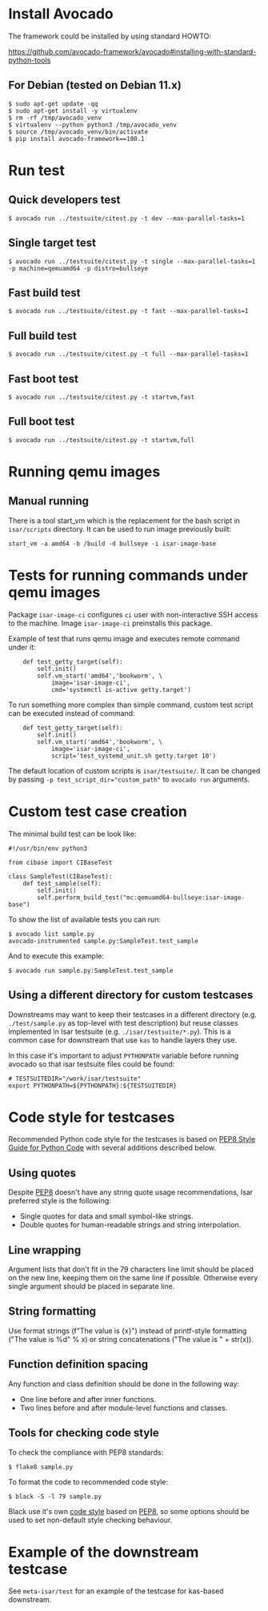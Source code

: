 # Install Avocado

The framework could be installed by using standard HOWTO:

  https://github.com/avocado-framework/avocado#installing-with-standard-python-tools

## For Debian (tested on Debian 11.x)

```
$ sudo apt-get update -qq
$ sudo apt-get install -y virtualenv
$ rm -rf /tmp/avocado_venv
$ virtualenv --python python3 /tmp/avocado_venv
$ source /tmp/avocado_venv/bin/activate
$ pip install avocado-framework==100.1
```

# Run test

## Quick developers test

```
$ avocado run ../testsuite/citest.py -t dev --max-parallel-tasks=1
```

## Single target test

```
$ avocado run ../testsuite/citest.py -t single --max-parallel-tasks=1 -p machine=qemuamd64 -p distro=bullseye
```

## Fast build test

```
$ avocado run ../testsuite/citest.py -t fast --max-parallel-tasks=1
```

## Full build test

```
$ avocado run ../testsuite/citest.py -t full --max-parallel-tasks=1
```

## Fast boot test

```
$ avocado run ../testsuite/citest.py -t startvm,fast
```

## Full boot test

```
$ avocado run ../testsuite/citest.py -t startvm,full
```

# Running qemu images

## Manual running

There is a tool start_vm which is the replacement for the bash script in
`isar/scripts` directory. It can be used to run image previously built:

```
start_vm -a amd64 -b /build -d bullseye -i isar-image-base
```

# Tests for running commands under qemu images

Package `isar-image-ci` configures `ci` user with non-interactive SSH access
to the machine. Image `isar-image-ci` preinstalls this package.

Example of test that runs qemu image and executes remote command under it:

```
    def test_getty_target(self):
        self.init()
        self.vm_start('amd64','bookworm', \
            image='isar-image-ci',
            cmd='systemctl is-active getty.target')
```

To run something more complex than simple command, custom test script
can be executed instead of command:

```
    def test_getty_target(self):
        self.init()
        self.vm_start('amd64','bookworm', \
            image='isar-image-ci',
            script='test_systemd_unit.sh getty.target 10')
```

The default location of custom scripts is `isar/testsuite/`. It can be changed
by passing `-p test_script_dir="custom_path"` to `avocado run`
arguments.

# Custom test case creation

The minimal build test can be look like:

```
#!/usr/bin/env python3

from cibase import CIBaseTest

class SampleTest(CIBaseTest):
    def test_sample(self):
        self.init()
        self.perform_build_test("mc:qemuamd64-bullseye:isar-image-base")
```

To show the list of available tests you can run:

```
$ avocado list sample.py
avocado-instrumented sample.py:SampleTest.test_sample
```

And to execute this example:

```
$ avocado run sample.py:SampleTest.test_sample
```

## Using a different directory for custom testcases

Downstreams may want to keep their testcases in a different directory
(e.g. `./test/sample.py` as top-level with test description) but reuse
classes implemented in Isar testsuite (e.g. `./isar/testsuite/*.py`). This is
a common case for downstream that use `kas` to handle layers they use.

In this case it's important to adjust `PYTHONPATH` variable before running
avocado so that isar testsuite files could be found:

```
# TESTSUITEDIR="/work/isar/testsuite"
export PYTHONPATH=${PYTHONPATH}:${TESTSUITEDIR}
```

# Code style for testcases

Recommended Python code style for the testcases is based on
[PEP8 Style Guide for Python Code](https://peps.python.org/pep-0008) with
several additions described below.

## Using quotes

Despite [PEP8](https://peps.python.org/pep-0008) doesn't have any string quote
usage recommendations, Isar preferred style is the following:

 - Single quotes for data and small symbol-like strings.
 - Double quotes for human-readable strings and string interpolation.

## Line wrapping

Argument lists that don't fit in the 79 characters line limit should be placed
on the new line, keeping them on the same line if possible. Otherwise every
single argument should be placed in separate line.

## String formatting

Use format strings (f"The value is {x}") instead of printf-style formatting
("The value is %d" % x) or string concatenations ("The value is " + str(x)).

## Function definition spacing

Any function and class definition should be done in the following way:

 - One line before and after inner functions.
 - Two lines before and after module-level functions and classes.

## Tools for checking code style

To check the compliance with PEP8 standards:

```
$ flake8 sample.py
```

To format the code to recommended code style:

```
$ black -S -l 79 sample.py
```

Black use it's own [code style](https://black.readthedocs.io/en/stable/the_black_code_style/current_style.html)
based on [PEP8](https://peps.python.org/pep-0008), so some options should be
used to set non-default style checking behaviour.

# Example of the downstream testcase

See `meta-isar/test` for an example of the testcase for kas-based downstream.
